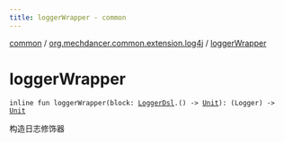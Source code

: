 ```yaml
---
title: loggerWrapper - common
---
```


[common](../index.html) / [org.mechdancer.common.extension.log4j](index.html) / [loggerWrapper](./logger-wrapper.html)

# loggerWrapper

`inline fun loggerWrapper(block: `[`LoggerDsl`](-logger-dsl/index.html)`.() -> `[`Unit`](https://kotlinlang.org/api/latest/jvm/stdlib/kotlin/-unit/index.html)`): (Logger) -> `[`Unit`](https://kotlinlang.org/api/latest/jvm/stdlib/kotlin/-unit/index.html)

构造日志修饰器

